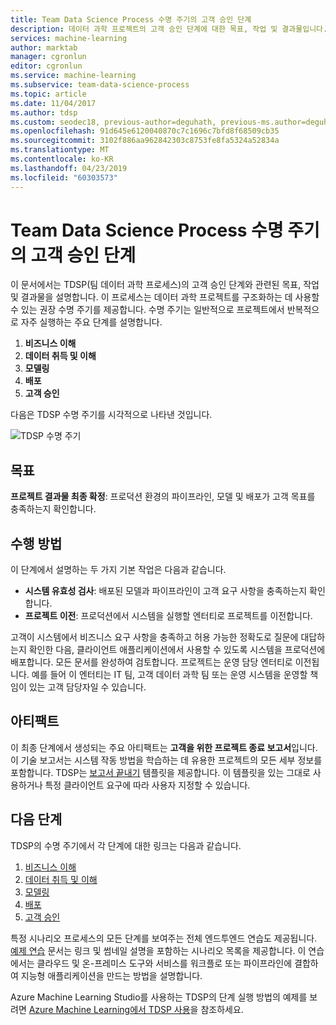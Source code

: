 ```yaml
---
title: Team Data Science Process 수명 주기의 고객 승인 단계
description: 데이터 과학 프로젝트의 고객 승인 단계에 대한 목표, 작업 및 결과물입니다.
services: machine-learning
author: marktab
manager: cgronlun
editor: cgronlun
ms.service: machine-learning
ms.subservice: team-data-science-process
ms.topic: article
ms.date: 11/04/2017
ms.author: tdsp
ms.custom: seodec18, previous-author=deguhath, previous-ms.author=deguhath
ms.openlocfilehash: 91d645e6120040870c7c1696c7bfd8f68509cb35
ms.sourcegitcommit: 3102f886aa962842303c8753fe8fa5324a52834a
ms.translationtype: MT
ms.contentlocale: ko-KR
ms.lasthandoff: 04/23/2019
ms.locfileid: "60303573"
---
```

# <a name="customer-acceptance-stage-of-the-team-data-science-process-lifecycle"></a>Team Data Science Process 수명 주기의 고객 승인 단계

이 문서에서는 TDSP(팀 데이터 과학 프로세스)의 고객 승인 단계와 관련된 목표, 작업 및 결과물을 설명합니다. 이 프로세스는 데이터 과학 프로젝트를 구조화하는 데 사용할 수 있는 권장 수명 주기를 제공합니다. 수명 주기는 일반적으로 프로젝트에서 반복적으로 자주 실행하는 주요 단계를 설명합니다.

   1. **비즈니스 이해**
   2. **데이터 취득 및 이해**
   3. **모델링**
   4. **배포**
   5. **고객 승인**

다음은 TDSP 수명 주기를 시각적으로 나타낸 것입니다. 

![TDSP 수명 주기](./media/lifecycle/tdsp-lifecycle2.png) 


## <a name="goal"></a>목표
**프로젝트 결과물 최종 확정**: 프로덕션 환경의 파이프라인, 모델 및 배포가 고객 목표를 충족하는지 확인합니다.

## <a name="how-to-do-it"></a>수행 방법
이 단계에서 설명하는 두 가지 기본 작업은 다음과 같습니다.

   * **시스템 유효성 검사**: 배포된 모델과 파이프라인이 고객 요구 사항을 충족하는지 확인합니다.
   * **프로젝트 이전**: 프로덕션에서 시스템을 실행할 엔터티로 프로젝트를 이전합니다.

고객이 시스템에서 비즈니스 요구 사항을 충족하고 허용 가능한 정확도로 질문에 대답하는지 확인한 다음, 클라이언트 애플리케이션에서 사용할 수 있도록 시스템을 프로덕션에 배포합니다. 모든 문서를 완성하여 검토합니다. 프로젝트는 운영 담당 엔터티로 이전됩니다. 예를 들어 이 엔터티는 IT 팀, 고객 데이터 과학 팀 또는 운영 시스템을 운영할 책임이 있는 고객 담당자일 수 있습니다. 

## <a name="artifacts"></a>아티팩트
이 최종 단계에서 생성되는 주요 아티팩트는 **고객을 위한 프로젝트 종료 보고서**입니다. 이 기술 보고서는 시스템 작동 방법을 학습하는 데 유용한 프로젝트의 모든 세부 정보를 포함합니다. TDSP는 [보고서 끝내기](https://github.com/Azure/Azure-TDSP-ProjectTemplate/blob/master/Docs/Project/Exit%20Report.md) 템플릿을 제공합니다. 이 템플릿을 있는 그대로 사용하거나 특정 클라이언트 요구에 따라 사용자 지정할 수 있습니다. 


## <a name="next-steps"></a>다음 단계

TDSP의 수명 주기에서 각 단계에 대한 링크는 다음과 같습니다.

   1. [비즈니스 이해](lifecycle-business-understanding.md)
   2. [데이터 취득 및 이해](lifecycle-data.md)
   3. [모델링](lifecycle-modeling.md)
   4. [배포](lifecycle-deployment.md)
   5. [고객 승인](lifecycle-acceptance.md)

특정 시나리오 프로세스의 모든 단계를 보여주는 전체 엔드투엔드 연습도 제공됩니다. [예제 연습](walkthroughs.md) 문서는 링크 및 썸네일 설명을 포함하는 시나리오 목록을 제공합니다. 이 연습에서는 클라우드 및 온-프레미스 도구와 서비스를 워크플로 또는 파이프라인에 결합하여 지능형 애플리케이션을 만드는 방법을 설명합니다. 

Azure Machine Learning Studio를 사용하는 TDSP의 단계 실행 방법의 예제를 보려면 [Azure Machine Learning에서 TDSP 사용](https://docs.microsoft.com/azure/machine-learning/team-data-science-process/)을 참조하세요.
